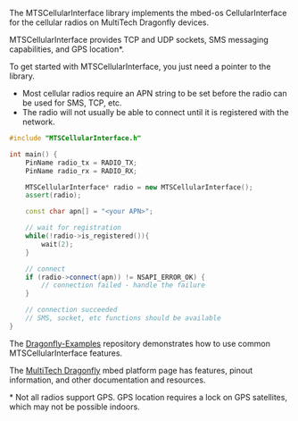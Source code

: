 The MTSCellularInterface library implements the mbed-os CellularInterface for the cellular radios on MultiTech Dragonfly devices.

MTSCellularInterface provides TCP and UDP sockets, SMS messaging capabilities, and GPS location\*.

To get started with MTSCellularInterface, you just need a pointer to the library.
  * Most cellular radios require an APN string to be set before the radio can be used for SMS, TCP, etc.
  * The radio will not usually be able to connect until it is registered with the network.

```c++
#include "MTSCellularInterface.h"

int main() {
    PinName radio_tx = RADIO_TX;
    PinName radio_rx = RADIO_RX;

    MTSCellularInterface* radio = new MTSCellularInterface();
    assert(radio);

    const char apn[] = "<your APN>";

    // wait for registration
    while(!radio->is_registered()){
        wait(2);
    }

    // connect
    if (radio->connect(apn)) != NSAPI_ERROR_OK) {
        // connection failed - handle the failure
    }

    // connection succeeded
    // SMS, socket, etc functions should be available
}
```

The [Dragonfly-Examples](http://developer.mbed.org/teams/MultiTech/code/Dragonfly-Examples) repository demonstrates how to use common MTSCellularInterface features.

The [MultiTech Dragonfly](http://developer.mbed.org/platforms/MTS-Dragonfly) mbed platform page has features, pinout information, and other documentation and resources.

\* Not all radios support GPS. GPS location requires a lock on GPS satellites, which may not be possible indoors.
